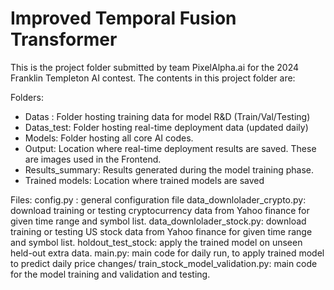 # Improved Temporal Fusion Transformer
This is the project folder submitted by team PixelAlpha.ai for the 2024 Franklin Templeton AI contest.
The contents in this project folder are:

Folders:
- Datas : Folder hosting training data for model R&D (Train/Val/Testing)
- Datas_test: Folder hosting real-time deployment data (updated daily)
- Models: Folder hosting all core AI codes.
- Output: Location where real-time deployment results are saved. These are images used in the Frontend.
- Results_summary: Results generated during the model training phase.
- Trained models: Location where trained models are saved

Files:
config.py : general configuration file
data_downlolader_crypto.py: download training or testing cryptocurrency data from Yahoo finance for given time range and symbol list.
data_downlolader_stock.py: download training or testing US stock data from Yahoo finance for given time range and symbol list.
holdout_test_stock: apply the trained model on unseen held-out extra data.
main.py: main code for daily run, to apply trained model to predict daily price changes/
train_stock_model_validation.py: main code for the model training and validation and testing.
